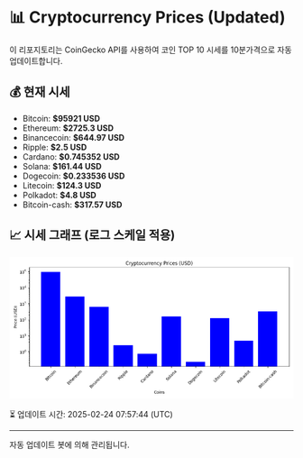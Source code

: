 
# 📊 Cryptocurrency Prices (Updated)

이 리포지토리는 CoinGecko API를 사용하여 코인 TOP 10 시세를 10분가격으로 자동 업데이트합니다.

## 💰 현재 시세
- Bitcoin: **$95921 USD**
- Ethereum: **$2725.3 USD**
- Binancecoin: **$644.97 USD**
- Ripple: **$2.5 USD**
- Cardano: **$0.745352 USD**
- Solana: **$161.44 USD**
- Dogecoin: **$0.233536 USD**
- Litecoin: **$124.3 USD**
- Polkadot: **$4.8 USD**
- Bitcoin-cash: **$317.57 USD**

## 📈 시세 그래프 (로그 스케일 적용)
![Crypto Prices](crypto_prices.png)

⏳ 업데이트 시간: 2025-02-24 07:57:44 (UTC)

---
자동 업데이트 봇에 의해 관리됩니다.
